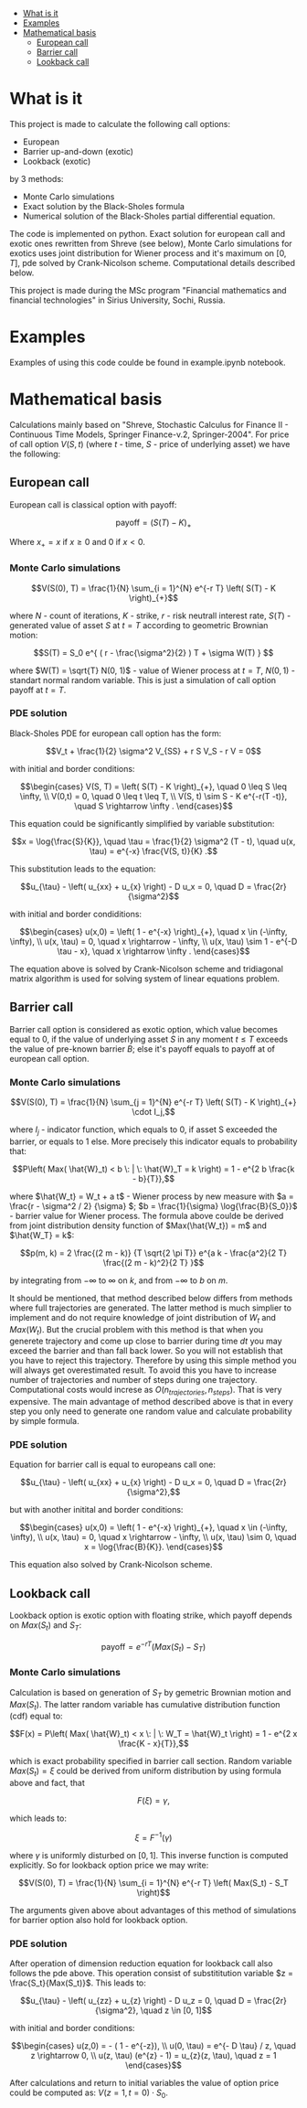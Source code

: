 - [What is it](#what-is-it)
- [Examples](#examples)
- [Mathematical basis](#mathematical-basis)
  * [European call](#european-call)
  * [Barrier call](#barrier-call)
  * [Lookback call](#lookback-call)

# What is it
This project is made to calculate the following call options:
- European
- Barrier up-and-down (exotic)
- Lookback (exotic)

by 3 methods:
- Monte Carlo simulations
- Exact solution by the Black-Sholes formula
- Numerical solution of the Black-Sholes partial differential equation.

The code is implemented on python. Exact solution for european call and exotic ones rewritten from Shreve (see below), Monte Carlo simulations for exotics uses joint distribution for Wiener process and it's maximum on $[0,T]$, pde solved by Crank-Nicolson scheme. Computational details described below.

This project is made during the MSc program "Financial mathematics and financial technologies" in Sirius University, Sochi, Russia.
# Examples
Examples of using this code coulde be found in example.ipynb notebook.

# Mathematical basis
Calculations mainly based on "Shreve, Stochastic Calculus for Finance II - Continuous Time Models, Springer Finance-v.2, Springer-2004".
For price of call option $V(S, t)$ (where $t$ - time, $S$ - price of underlying asset) we have the following:
## European call
European call is classical option with payoff:
```math
\text{payoff} = \left( S(T) - K \right)_{+}
```
Where $x_{+} = x$ if $x \geq 0$ and 0 if $x < 0$.
### Monte Carlo simulations
```math
V(S(0), T) = \frac{1}{N} \sum_{i = 1}^{N} e^{-r T} \left( S(T) - K \right)_{+}
```
where $N$ - count of iterations, $K$ - strike, $r$ - risk neutrall interest rate, $S(T)$ - generated value of asset $S$ at $t = T$ according to geometric Brownian motion:
```math
S(T) = S_0  e^{ ( r - \frac{\sigma^2}{2} ) T + \sigma  W(T) } 
```
where $W(T) = \sqrt{T} N(0, 1)$ - value of Wiener process at $t = T$, $N(0, 1)$ - standart normal random variable. 
This is just a simulation of call option payoff at $t = T$.

### PDE solution
Black-Sholes PDE for european call option has the form:
```math
V_t + \frac{1}{2} \sigma^2 V_{SS} + r S V_S - r V = 0
```
with initial and border conditions:
```math
\begin{cases} V(S, T) = \left( S(T) - K \right)_{+}, \quad 0 \leq S \leq \infty,
\\ V(0,t) = 0, \quad 0 \leq t \leq T,
\\ V(S, t) \sim S - K e^{-r(T -t)}, \quad S \rightarrow \infty .
\end{cases}
```
This equation could be significantly simplified by variable substitution: 
```math
x = \log{\frac{S}{K}}, \quad \tau = \frac{1}{2} \sigma^2 (T - t), \quad u(x, \tau) = e^{-x} \frac{V(S, t)}{K} .
```
This substitution leads to the equation:
```math
u_{\tau} - \left( u_{xx} + u_{x} \right) - D u_x = 0, \quad D = \frac{2r}{\sigma^2}
```

with initial and border condiditions:
```math
\begin{cases} u(x,0) = \left( 1 - e^{-x} \right)_{+}, \quad x \in (-\infty, \infty),
\\ u(x, \tau) = 0, \quad x \rightarrow - \infty,
\\ u(x, \tau) \sim 1 - e^{-D \tau - x}, \quad x \rightarrow \infty .
\end{cases}
```
The equation above is solved by Crank-Nicolson scheme and tridiagonal matrix algorithm is used for solving system of linear equations problem.

## Barrier call
Barrier call option is considered as exotic option, which value becomes equal to 0, if the value of underlying asset $S$ in any moment $t \leq T$ exceeds the value of pre-known barrier $B$; else it's payoff equals to payoff at of european call option.
### Monte Carlo simulations
```math
V(S(0), T) = \frac{1}{N} \sum_{j = 1}^{N} e^{-r T} \left( S(T) - K \right)_{+} \cdot I_j,
```
where $I_j$ - indicator function, which equals to 0, if asset S exceeded the barrier, or equals to 1 else. 
More precisely this indicator equals to probability that:
```math
P\left( Max( \hat{W}_t) < b \: | \: \hat{W}_T = k \right)  = 1 - e^{2 b \frac{k - b}{T}},
```
where $\hat{W_t} = W_t + a t$ - Wiener process by new measure with $a = \frac{r - \sigma^2 / 2} {\sigma} $; $b = \frac{1}{\sigma} \log{\frac{B}{S_0}}$ - barrier value for Wiener process. 
The formula above coulde be derived from joint distribution density function of $Max(\hat{W_t}) = m$ and $\hat{W_T} = k$:
```math
p(m, k) = 2 \frac{(2 m - k)} {T \sqrt{2 \pi T}} e^{a k - \frac{a^2}{2 T} \frac{(2 m - k)^2}{2 T} }
```
by integrating from $-\infty$ to $\infty$ on $k$, and from $-\infty$ to $b$ on $m$.

It should be mentioned, that method described below differs from methods where full trajectories are generated. The latter method is much simplier to implement and do not require knowledge of joint distribution of $W_t$ and $Max(W_t)$. But the crucial problem with this method is that when you generete trajectory and come up close to barrier during time $dt$ you may exceed the barrier and than fall back lower. So you will not establish that you have to reject this trajectory. Therefore by using this simple method you will always get overestimated result. To avoid this you have to increase number of trajectories and number of steps during one trajectory. Computational costs would increse as $O(n_{trajectories}, n_{steps})$. That is very expensive.
The main advantage of method described above is that in every step you only need to generate one random value and calculate probability by simple formula.

### PDE solution
Equation for barrier call is equal to europeans call one:
```math
u_{\tau} - \left( u_{xx} + u_{x} \right) - D u_x = 0, \quad D = \frac{2r}{\sigma^2},
```
but with another initital and border conditions:
```math
\begin{cases} u(x,0) = \left( 1 - e^{-x} \right)_{+}, \quad x \in (-\infty, \infty),
\\ u(x, \tau) = 0, \quad x \rightarrow - \infty,
\\ u(x, \tau) \sim 0, \quad x = \log{\frac{B}{K}}.
\end{cases}
```
This equation also solved by Crank-Nicolson scheme.

## Lookback call
Lookback option is exotic option with floating strike, which payoff depends on $Max(S_t)$ and $S_T$:
```math
\text{payoff} = e^{- r T} \left( Max(S_t) - S_T \right)
```
### Monte Carlo simulations
Calculation is based on generation of $S_T$ by gemetric Brownian motion and $Max(S_t)$. The latter random variable has cumulative distribution function (cdf) equal to:
```math
F(x) = P\left( Max( \hat{W}_t) < x \: | \: W_T = \hat{W}_t \right)  = 1 - e^{2 x \frac{K - x}{T}},
```
which is exact probability specified in barrier call section. 
Random variable $Max(S_t) = \xi$ could be derived from uniform distribution by using formula above and fact, that 
```math
F(\xi) = \gamma,
```
which leads to:
```math
\xi = F^{-1}(\gamma)
```
where $\gamma$ is uniformly disturbed on $[0, 1]$. This inverse function is computed explicitly.
So for lookback option price we may write:
```math
V(S(0), T) = \frac{1}{N} \sum_{i = 1}^{N} e^{-r T} \left( Max(S_t) - S_T \right)
```
The arguments given above about advantages of this method of simulations for barrier option also hold for lookback option.

### PDE solution
After operation of dimension reduction equation for lookback call also follows the pde above. This operation consist of substititution variable $z = \frac{S_t}{Max(S_t)}$. This leads to:
```math
u_{\tau} - \left( u_{zz} + u_{z} \right) - D u_z = 0, \quad D = \frac{2r}{\sigma^2}, \quad z \in [0, 1]
```
with initial and border conditions:
```math
\begin{cases} u(z,0) =  - ( 1 - e^{-z}),
\\ u(0, \tau) = e^{- D \tau} / z, \quad z \rightarrow 0,
\\ u(z, \tau) (e^{z} - 1) = u_{z}(z, \tau), \quad z = 1
\end{cases}
```
After calculations and return to initial variables the value of option price could be computed as: $V(z = 1, t = 0) \cdot S_0$.
